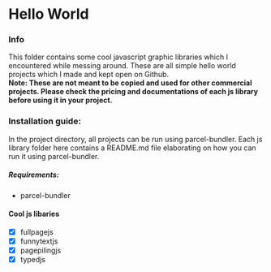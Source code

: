 # Hello World

### Info
This folder contains some cool javascript graphic libraries which I encountered while messing around. These are all simple hello world projects which I made and kept open on Github.
<br>
<b>Note: These are not meant to be copied and used for other commercial projects. Please check the pricing and documentations of each js library before using it in your project.</b>

### Installation guide:
In the project directory, all projects can be run using parcel-bundler. Each js library folder here contains a README.md file elaborating on how you can run it using parcel-bundler.

##### Requirements:
- parcel-bundler

#### Cool js libaries
- [x] fullpagejs
- [x] funnytextjs
- [x] pagepilingjs
- [x] typedjs
